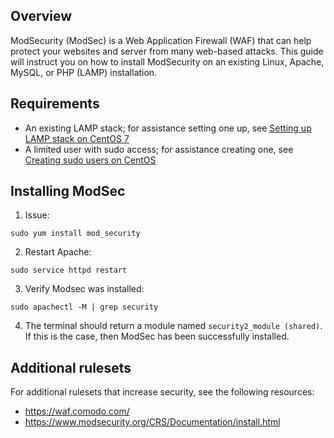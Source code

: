 ## Overview
ModSecurity (ModSec) is a Web Application Firewall (WAF) that can help protect your websites and server from many web-based attacks. This guide will instruct you on how to install ModSecurity on an existing Linux, Apache, MySQL, or PHP (LAMP) installation. 
## Requirements
* An existing LAMP stack; for assistance setting one up, see [Setting up LAMP stack on CentOS 7](https://github.com/thermoio/docs/blob/master/getting-started/setting-up-lamp-stack-on-centos7.md)
* A limited user with sudo access; for assistance creating one, see [Creating sudo users on CentOS](https://github.com/thermoio/docs/blob/master/getting-started/creating-sudo-users-on-centos)
## Installing ModSec
1. Issue:
```
sudo yum install mod_security
```
2. Restart Apache:
```
sudo service httpd restart
```
3. Verify Modsec was installed:
```
sudo apachectl -M | grep security
```
4. The terminal should return a module named `security2_module (shared)`. If this is the case, then ModSec has been successfully installed. 
## Additional rulesets
For additional rulesets that increase security, see the following resources: 
* https://waf.comodo.com/
* https://www.modsecurity.org/CRS/Documentation/install.html
